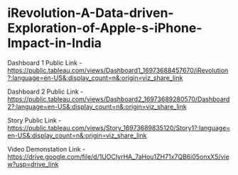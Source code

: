 # iRevolution-A-Data-driven-Exploration-of-Apple-s-iPhone-Impact-in-India
Dashboard 1 Public Link - https://public.tableau.com/views/Dashboard1_16973688457670/iRevolution?:language=en-US&:display_count=n&:origin=viz_share_link


Dashboard 2 Public Link - https://public.tableau.com/views/Dashboard2_16973689280570/Dashboard2?:language=en-US&:display_count=n&:origin=viz_share_link


Story Public Link - https://public.tableau.com/views/Story_16973689835120/Story1?:language=en-US&:display_count=n&:origin=viz_share_link


Video Demonstation Link - https://drive.google.com/file/d/1UOCIyrHA_7aHou1ZH71x7QB6i05onxX5/view?usp=drive_link
